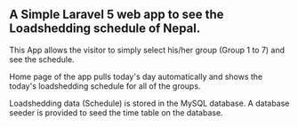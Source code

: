 ## A Simple Laravel 5 web app to see the Loadshedding schedule of Nepal.

This App allows the visitor to simply select his/her group (Group 1 to 7) and see the schedule.

Home page of the app pulls today's day automatically and shows the today's loadshedding schedule for all of the groups.

Loadshedding data (Schedule) is stored in the MySQL database. A database seeder is provided to seed the time table on the database.
